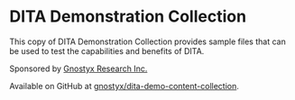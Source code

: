 # DITA Demonstration Collection
<p>This copy of DITA Demonstration Collection provides sample files that can be used to test the capabilities and benefits of DITA.</p>
<p>Sponsored by <a href="http://www.gnostyx.com/" target="_blank">Gnostyx Research Inc.</a></p>
<p>Available on GitHub at <a href="https://github.com/gnostyx/dita-demo-content-collection" target="_blank">gnostyx/dita-demo-content-collection</a>.</p>
